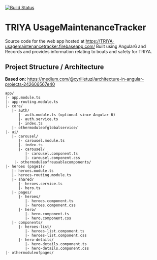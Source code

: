[![Build Status](https://travis-ci.org/LaserFlash/TRIYA-UsageMaintenanceTracker.svg?branch=master)](https://travis-ci.org/LaserFlash/TRIYA-UsageMaintenanceTracker)

# TRIYA UsageMaintenanceTracker

Source code for the web app hosted at
https://TRIYA-usagemaintenancetracker.firebaseapp.com/ Built using Angular6 and
Records and provides information relating to boats and safety for TRIYA.

## Project Structure / Architecture

**Based on:** <https://medium.com/@cyrilletuzi/architecture-in-angular-projects-242606567e40>

```
app/
|- app.module.ts
|- app-routing.module.ts
|- core/
   |- auth/
      |- auth.module.ts (optional since Angular 6)
      |- auth.service.ts
      |- index.ts
   |- othermoduleofglobalservice/
|- ui/
   |- carousel/
      |- carousel.module.ts
      |- index.ts
      |- carousel/
         |- carousel.component.ts
         |- carousel.component.css
    |- othermoduleofreusablecomponents/
|- heroes (page1)/
   |- heroes.module.ts
   |- heroes-routing.module.ts
   |- shared/
      |- heroes.service.ts
      |- hero.ts
   |- pages/
      |- heroes/
         |- heroes.component.ts
         |- heroes.component.css
      |- hero/
         |- hero.component.ts
         |- hero.component.css
   |- components/
      |- heroes-list/
         |- heroes-list.component.ts
         |- heroes-list.component.css
      |- hero-details/
         |- hero-details.component.ts
         |- hero-details.component.css
|- othermoduleofpages/
```
